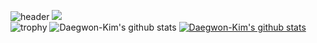 ![header](https://capsule-render.vercel.app/api?type=transparent&color=auto&height=300&section=header&text=Welcome&fontSize=90)
<a href="daegwonkim.tistory.com" target="_blank"><img src="https://img.shields.io/badge/Blog-FFCD00?style=flat-square&logo=Kakao&logoColor=white"/></a>
<br>
![trophy](https://github-profile-trophy.vercel.app/?username=Daegwon-Kim)
![Daegwon-Kim's github stats](https://github-readme-stats.vercel.app/api?username=Daegwon-Kim&show_icons=true)
[![Daegwon-Kim's github stats](https://github-readme-stats.vercel.app/api/top-langs/?username=Daegwon-Kim&show_icons=true&hide_border=true&title_color=004386&icon_color=004386&layout=compact)](https://github.com/Daegwon-Kim)
